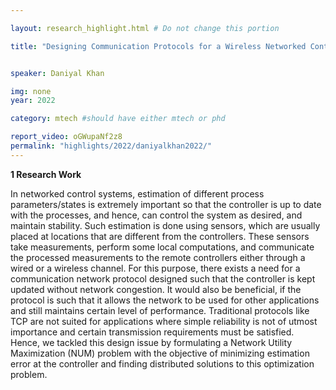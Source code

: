 ```yaml
---

layout: research_highlight.html # Do not change this portion

title: "Designing Communication Protocols for a Wireless Networked Control Systems"


speaker: Daniyal Khan

img: none
year: 2022

category: mtech #should have either mtech or phd

report_video: oGWupaNf2z8
permalink: "highlights/2022/daniyalkhan2022/"
---
```



**1 Research Work**

In networked control systems, estimation of different process parameters/states is extremely 
important so that the controller is up to date with the processes, and hence, can control the system 
as desired, and maintain stability. Such estimation is done using sensors, which are usually placed at 
locations that are different from the controllers. These sensors take measurements, perform some 
local computations, and communicate the processed measurements to the remote controllers either 
through a wired or a wireless channel. For this purpose, there exists a need for a communication 
network protocol designed such that the controller is kept updated without network congestion. It 
would also be beneficial, if the protocol is such that it allows the network to be used for other 
applications and still maintains certain level of performance. Traditional protocols like TCP are not 
suited for applications where simple reliability is not of utmost importance and certain transmission 
requirements must be satisfied. Hence, we tackled this design issue by formulating a Network Utility 
Maximization (NUM) problem with the objective of minimizing estimation error at the controller and 
finding distributed solutions to this optimization problem.